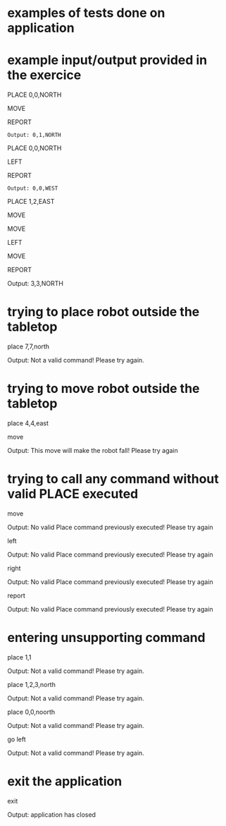 # examples of tests done on application

# example input/output provided in the exercice

PLACE 0,0,NORTH

MOVE

REPORT

	Output: 0,1,NORTH
	
PLACE 0,0,NORTH

LEFT

REPORT

	Output: 0,0,WEST
	
PLACE 1,2,EAST

MOVE

MOVE

LEFT

MOVE

REPORT

Output: 3,3,NORTH

# trying to place robot outside the tabletop

place 7,7,north

Output: Not a valid command! Please try again.
  
# trying to move robot outside the tabletop

place 4,4,east

move

Output: This move will make the robot fall! Please try again
  
# trying to call any command without valid PLACE executed

move

Output: No valid Place command previously executed! Please try again

left

Output: No valid Place command previously executed! Please try again

right

Output: No valid Place command previously executed! Please try again

report

Output: No valid Place command previously executed! Please try again
  
# entering unsupporting command

place 1,1

Output: Not a valid command! Please try again.

place 1,2,3,north

Output: Not a valid command! Please try again.

place 0,0,noorth

Output: Not a valid command! Please try again.

go left

Output: Not a valid command! Please try again.

# exit the application

exit

Output: application has closed
	
